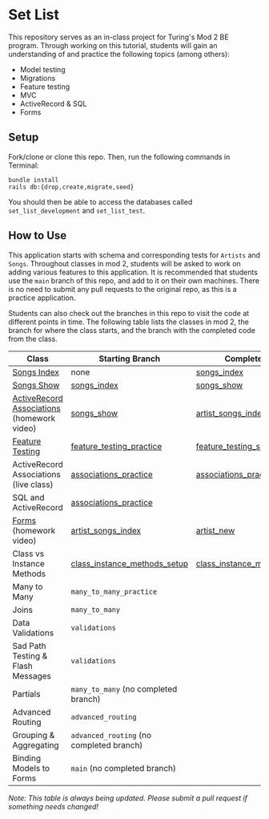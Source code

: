 # Set List


This repository serves as an in-class project for Turing's Mod 2 BE program. Through working on this tutorial, students will gain an understanding of and practice the following topics (among others): 
* Model testing
* Migrations
* Feature testing
* MVC
* ActiveRecord & SQL
* Forms

## Setup

Fork/clone or clone this repo. Then, run the following commands in Terminal: 
```
bundle install
rails db:{drop,create,migrate,seed}
```

You should then be able to access the databases called `set_list_development` and `set_list_test`. 

## How to Use
This application starts with schema and corresponding tests for `Artists` and `Songs`. Throughout classes in mod 2, students will be asked to work on adding various features to this application. It is recommended that students use the `main` branch of this repo, and add to it on their own machines. There is no need to submit any pull requests to the original repo, as this is a practice application. 

Students can also check out the branches in this repo to visit the code at different points in time. The following table lists the classes in mod 2, the branch for where the class starts, and the branch with the completed code from the class.

| Class | Starting Branch | Completed Branch |
|-------|------|------|
|[Songs Index](https://www.youtube.com/watch?v=At4fD_zkHJU) | none | [songs_index](https://github.com/turingschool-examples/set_list_tutorial/tree/songs_index)|
| [Songs Show](https://www.youtube.com/watch?v=oZGZEJWt8qQ) | [songs_index](https://github.com/turingschool-examples/set_list_tutorial/tree/songs_index) | [songs_show](https://github.com/turingschool-examples/set_list_tutorial/tree/songs_show)|
| [ActiveRecord Associations](https://www.youtube.com/watch?v=oOFUnTPC_jU) (homework video) | [songs_show](https://github.com/turingschool-examples/set_list_tutorial/tree/songs_show) | [artist_songs_index](https://github.com/turingschool-examples/set_list_tutorial/tree/artist_songs_index) |
| [Feature Testing](https://backend.turing.edu/module2/lessons/feature_testing_2) | [feature_testing_practice](https://github.com/turingschool-examples/set_list_tutorial/tree/feature_testing_practice)  | [feature_testing_solutions](https://github.com/turingschool-examples/set_list_tutorial/tree/feature_testing_solutions)
| ActiveRecord Associations (live class) | [associations_practice](https://github.com/turingschool-examples/set_list_tutorial/tree/associations_practice) | [associations_practice_solutions](https://github.com/turingschool-examples/set_list_tutorial/tree/associations_practice_solutions) |
| SQL and ActiveRecord | [associations_practice](https://github.com/turingschool-examples/set_list_tutorial/tree/associations_practice) |
| [Forms](https://www.youtube.com/watch?v=VNHriUP7zKE&list=PL1Y67f0xPzdMpqo5GG-P8oVd-OvkNMSAN&index=5) (homework video) | [artist_songs_index](https://github.com/turingschool-examples/set_list_tutorial/tree/artist_songs_index) | [artist_new](https://github.com/turingschool-examples/set_list_tutorial/tree/artist_new) |
| Class vs Instance Methods | [class_instance_methods_setup](https://github.com/turingschool-examples/set_list_tutorial/tree/class_instance_methods_setup) | [class_instance_methods_solutions](https://github.com/turingschool-examples/set_list_tutorial/tree/class_instance_methods_solutions)
| Many to Many | `many_to_many_practice` |
| Joins | `many_to_many` |
| Data Validations | `validations` |
| Sad Path Testing & Flash Messages | `validations` |
| Partials | `many_to_many` (no completed branch) |
| Advanced Routing | `advanced_routing` |
| Grouping & Aggregating | `advanced_routing` (no completed branch) |
| Binding Models to Forms | `main` (no completed branch) |

_Note: This table is always being updated. Please submit a pull request if something needs changed!_
